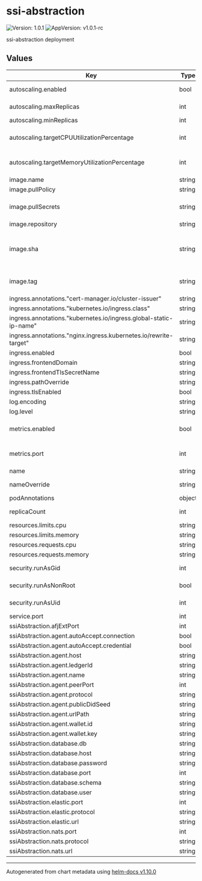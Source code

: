 # ssi-abstraction

![Version: 1.0.1](https://img.shields.io/badge/Version-1.0.1-informational?style=flat-square) ![AppVersion: v1.0.1-rc](https://img.shields.io/badge/AppVersion-v1.0.1--rc-informational?style=flat-square)

ssi-abstraction deployment

## Values

| Key | Type | Default | Description |
|-----|------|---------|-------------|
| autoscaling.enabled | bool | `false` | Enable autoscaling |
| autoscaling.maxReplicas | int | `3` | Maximum replicas |
| autoscaling.minReplicas | int | `1` | Minimum replicas |
| autoscaling.targetCPUUtilizationPercentage | int | `70` | CPU target for autoscaling trigger |
| autoscaling.targetMemoryUtilizationPercentage | int | `70` | Memory target for autoscaling trigger |
| image.name | string | `"gaiax/ssi-abstraction"` | Image name |
| image.pullPolicy | string | `"IfNotPresent"` | Image pull policy |
| image.pullSecrets | string | `"deployment-key-light"` | Image pull secret when internal image is used |
| image.repository | string | `"eu.gcr.io/vrgn-infra-prj"` |  |
| image.sha | string | `""` | Image sha, usually generated by the CI Uses image.tag if empty |
| image.tag | string | `""` | Image tag Uses .Chart.AppVersion if empty |
| ingress.annotations."cert-manager.io/cluster-issuer" | string | `"letsencrypt-production-http"` |  |
| ingress.annotations."kubernetes.io/ingress.class" | string | `"nginx"` |  |
| ingress.annotations."kubernetes.io/ingress.global-static-ip-name" | string | `"dev-light-public"` |  |
| ingress.annotations."nginx.ingress.kubernetes.io/rewrite-target" | string | `"/$2"` |  |
| ingress.enabled | bool | `true` |  |
| ingress.frontendDomain | string | `"gaiax.vereign.com"` |  |
| ingress.frontendTlsSecretName | string | `"cert-manager-tls"` |  |
| ingress.pathOverride | string | `"didcomm"` |  |
| ingress.tlsEnabled | bool | `true` |  |
| log.encoding | string | `"json"` |  |
| log.level | string | `"INFO"` |  |
| metrics.enabled | bool | `true` | Enable prometheus metrics |
| metrics.port | int | `2112` | Port for prometheus metrics |
| name | string | `"ssi-abstraction"` | Application name |
| nameOverride | string | `""` | Ovverwrites application name |
| podAnnotations | object | `{}` |  |
| replicaCount | int | `1` | Default number of instances to start  |
| resources.limits.cpu | string | `"150m"` |  |
| resources.limits.memory | string | `"512Mi"` |  |
| resources.requests.cpu | string | `"25m"` |  |
| resources.requests.memory | string | `"64Mi"` |  |
| security.runAsGid | int | `0` | Group used by the apps |
| security.runAsNonRoot | bool | `false` | by default, apps run as non-root |
| security.runAsUid | int | `0` | User used by the apps |
| service.port | int | `3009` |  |
| ssiAbstraction.afjExtPort | int | `3010` |  |
| ssiAbstraction.agent.autoAccept.connection | bool | `true` |  |
| ssiAbstraction.agent.autoAccept.credential | bool | `true` |  |
| ssiAbstraction.agent.host | string | `"gaiax.vereign.com"` |  |
| ssiAbstraction.agent.ledgerId | string | `"ID_UNION"` |  |
| ssiAbstraction.agent.name | string | `"ssi-abstraction-agent"` |  |
| ssiAbstraction.agent.peerPort | int | `443` |  |
| ssiAbstraction.agent.protocol | string | `"http"` |  |
| ssiAbstraction.agent.publicDidSeed | string | `"6b8b882e2618fa5d45ee7229ca880083"` |  |
| ssiAbstraction.agent.urlPath | string | `"/ocm/didcomm"` |  |
| ssiAbstraction.agent.wallet.id | string | `"ssi-wallet-id"` |  |
| ssiAbstraction.agent.wallet.key | string | `"ssi-wallet-key"` |  |
| ssiAbstraction.database.db | string | `"postgres"` |  |
| ssiAbstraction.database.host | string | `"postgresql.infra"` |  |
| ssiAbstraction.database.password | string | `"password"` |  |
| ssiAbstraction.database.port | int | `5432` |  |
| ssiAbstraction.database.schema | string | `"proof"` |  |
| ssiAbstraction.database.user | string | `"root"` |  |
| ssiAbstraction.elastic.port | int | `9200` |  |
| ssiAbstraction.elastic.protocol | string | `"http"` |  |
| ssiAbstraction.elastic.url | string | `"elasticsearch"` |  |
| ssiAbstraction.nats.port | int | `4222` |  |
| ssiAbstraction.nats.protocol | string | `"nats"` |  |
| ssiAbstraction.nats.url | string | `"nats"` |  |

----------------------------------------------
Autogenerated from chart metadata using [helm-docs v1.10.0](https://github.com/norwoodj/helm-docs/releases/v1.10.0)
